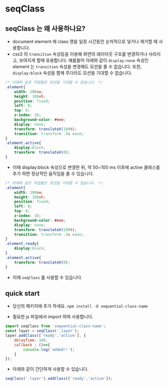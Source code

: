 # seqClass

## seqClass 는 왜 사용하나요?
- document element 에 class 명을 일정 시간동안 순차적으로 넣거나 제거할 때 사용합니다.
- css3 의 `transition` 속성등을 이용해 화면의 레이아웃 구조를 변경하거나 사라지고, 보여지게 할때 유용합니다. 예를들어 아래와 같이 `display:none` 속성인 element 는 `transition` 속성을 변경해도 모션을 줄 수 없습니다. 또한, `display:block` 속성을 함께 주더라도 모션을 기대할 수 없습니다.
```css
/* 아래와 같은 작업물은 모션을 기대할 수 없습니다. */
.element{
    width: 100vw;
    height: 100vh;
    position: fixed;
    left: 0;
    top: 0;
    z-index: 10;
    background-color: #eee;
    display: none;
    transform: translateX(100%);
    transition: transform .5s ease;
}
.element.active{
    display:block;
    transform: translateX(0);
}
```

- 이때 display:block 속성으로 변경한 뒤, 약 50~100 ms 이후에 active 클래스를 추가 하면 정상적인 움직임을 줄 수 있습니다.
```css
/* 아래와 같은 작업물은 모션을 기대할 수 없습니다. */
.element{
    width: 100vw;
    height: 100vh;
    position: fixed;
    left: 0;
    top: 0;
    z-index: 10;
    background-color: #eee;
    display: none;
    transform: translateX(100%);
    transition: transform .5s ease;
}
.element.ready{
    display:block;
}
.element.active{
    transform: translateX(0);
}
```
- 이때 `seqClass` 를 사용할 수 있습니다.


## quick start
- 당신의 패키지에 추가 하세요.
`npm install -D sequential-class-name`

- 필요한 js 파일에서 import 하여 사용합니다.
```js
import seqClass from 'sequential-class-name';
const layer = seqClass('.layer');
layer.addClass(['ready','active'], {
    delayTime: 100,
    callback : ()=>{
        console.log('added!!');
    }
});
```

- 아래와 같이 간단하게 사용할 수 있습니다.
```js
seqClass('.layer').addClass(['ready','active']);
```

